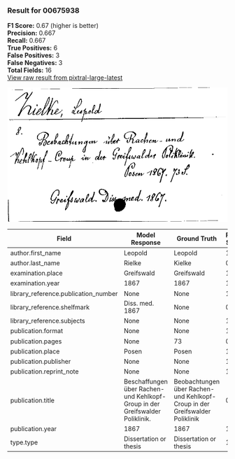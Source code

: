 ### Result for 00675938
**F1 Score:** 0.67 (higher is better)<br>**Precision:** 0.667<br>**Recall:** 0.667<br>**True Positives:** 6<br>**False Positives:** 3<br>**False Negatives:** 3<br>**Total Fields:** 16<br>[View raw result from pixtral-large-latest](https://github.com/RISE-UNIBAS/humanities_data_benchmark/blob/main/results/2025-09-02/T0159/request_T0159_00675938.json)

<img src="https://github.com/RISE-UNIBAS/humanities_data_benchmark/blob/main/benchmarks/zettelkatalog/images/00675938.jpg?raw=true" alt="00675938" width="600px">

| Field | Model Response | Ground Truth | Fuzzy Score | Match |
|-------|----------------|--------------|-------------|-------|
| author.first_name | Leopold | Leopold | 1.000 | ✅ |
| author.last_name | Rielke | Kielke | 0.833 | ❌ |
| examination.place | Greifswald | Greifswald | 1.000 | ✅ |
| examination.year | 1867 | 1867 | 1.000 | ✅ |
| library_reference.publication_number | None | None | 1.000 | ✅ |
| library_reference.shelfmark | Diss. med. 1867 | None | 0.000 | ❌ |
| library_reference.subjects | None | None | 1.000 | ✅ |
| publication.format | None | None | 1.000 | ✅ |
| publication.pages | None | 73 | 0.000 | ❌ |
| publication.place | Posen | Posen | 1.000 | ✅ |
| publication.publisher | None | None | 1.000 | ✅ |
| publication.reprint_note | None | None | 1.000 | ✅ |
| publication.title | Beschaffungen über Rachen- und Kehlkopf-Group in der Greifswalder Poliklinik. | Beobachtungen über Rachen- und Kehlkopf-Croup in der Greifswalder Poliklinik | 0.928 | ❌ |
| publication.year | 1867 | 1867 | 1.000 | ✅ |
| type.type | Dissertation or thesis | Dissertation or thesis | 1.000 | ✅ |
